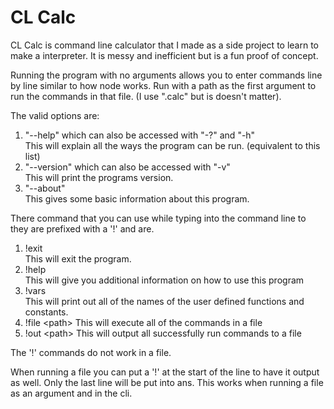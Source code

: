 # CL Calc

CL Calc is command line calculator that I made as a side project to learn to make a interpreter. It is messy and inefficient but is a fun proof of concept.

Running the program with no arguments allows you to enter commands line by line similar to how node works. Run with a path as the first argument to run the commands in that file. (I use ".calc" but is doesn't matter).

The valid options are:

1. "--help" which can also be accessed with "-?" and "-h"\
This will explain all the ways the program can be run. (equivalent to this list)
2. "--version" which can also be accessed with "-v"\
This will print the programs version.
3. "--about"\
This gives some basic information about this program.

There command that you can use while typing into the command line to they are prefixed with a '!' and are.

1. !exit\
This will exit the program.
2. !help\
This will give you additional information on how to use this program
3. !vars\
This will print out all of the names of the user defined functions and constants.
4. !file \<path>
This will execute all of the commands in a file
5. !out \<path>
This will output all successfully run commands to a file

The '!' commands do not work in a file.

When running a file you can put a '!' at the start of the line to have it output as well. Only the last line will be put into ans. This works when running a file as an argument and in the cli.
